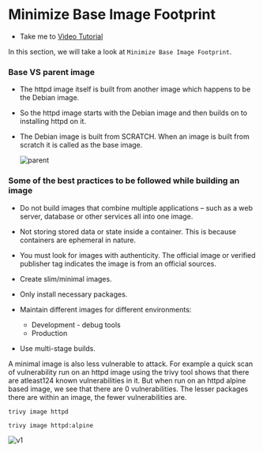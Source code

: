 # Minimize Base Image Footprint

  - Take me to [Video Tutorial](https://kodekloud.com/topic/minimize-base-image-footprint/)

In this section, we will take a look at `Minimize Base Image Footprint`.

### Base VS parent image

- The httpd image itself is built from another image which happens to be the Debian image.

- So the httpd image starts with the Debian image and then builds on to installing httpd on it.

- The Debian image is built from SCRATCH. When an image is built from scratch it is called as the base image.

  ![parent](../../images/parent.png)

### Some of the best practices to be followed while building an image

  - Do not build images that combine multiple applications – such as a web server, database or other services all into one image.

  - Not storing stored data or state inside a container. This is because containers are ephemeral in nature.

  - You must look for images with authenticity. The official image or verified publisher tag indicates the image is from an official sources.

  - Create slim/minimal images.

  - Only install necessary packages.

  - Maintain different images for different environments:

      - Development - debug tools
      - Production

  - Use multi-stage builds.


A minimal image is also less vulnerable to attack. For example a quick scan of vulnerability run on an httpd image using the trivy tool shows that there are atleast124 known vulnerabilities in it. But when run on an httpd alpine based image, we see that there are 0 vulnerabilities. The lesser packages there are within an image, the fewer vulnerabilities are.

    trivy image httpd

    trivy image httpd:alpine
  ![v1](../../images/V1.png)
